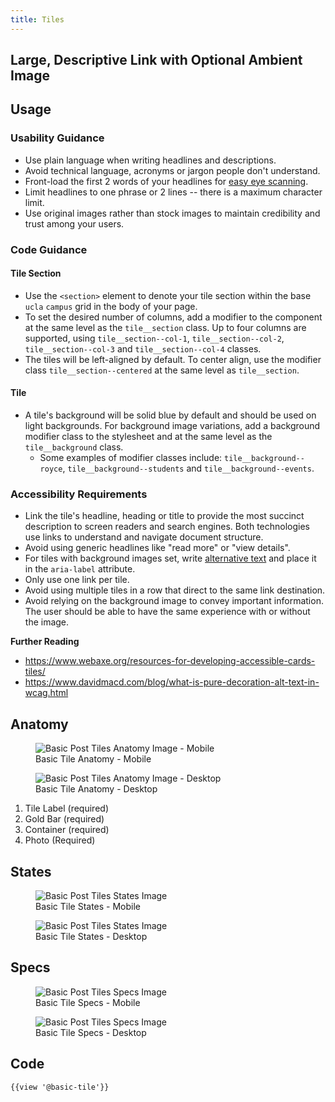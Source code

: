 ```yaml
---
title: Tiles
---
```


## Large, Descriptive Link with Optional Ambient Image

## **Usage**

### **Usability Guidance**

* Use plain language when writing headlines and descriptions.
* Avoid technical language, acronyms or jargon people don't understand.
* Front-load the first 2 words of your headlines for [easy eye scanning](https://www.nngroup.com/articles/first-2-words-a-signal-for-scanning/).
* Limit headlines to one phrase or 2 lines -- there is a maximum character limit.
* Use original images rather than stock images to maintain credibility and trust among your users.

### **Code Guidance**

#### Tile Section
* Use the `<section>` element to denote your tile section within the base `ucla` `campus` grid in the body of your page.
* To set the desired number of columns, add a modifier to the component at the same level as the `tile__section` class. Up to four columns are supported, using `tile__section--col-1`, `tile__section--col-2`, `tile__section--col-3` and `tile__section--col-4` classes.
* The tiles will be left-aligned by default. To center align, use the modifier class `tile__section--centered` at the same level as `tile__section`.

#### Tile
* A tile's background will be solid blue by default and should be used on light backgrounds. For background image variations, add a background modifier class to the stylesheet and at the same level as the `tile__background` class.
    * Some examples of modifier classes include: `tile__background--royce`, `tile__background--students` and `tile__background--events`.

### **Accessibility Requirements**

* Link the tile's headline, heading or title to provide the most succinct description to screen readers and search engines. Both technologies use links to understand and navigate document structure.
* Avoid using generic headlines like "read more" or "view details".
* For tiles with background images set, write [alternative text](https://webaim.org/techniques/alttext/) and place it in the `aria-label` attribute.
* Only use one link per tile.
* Avoid using multiple tiles in a row that direct to the same link destination.
* Avoid relying on the background image to convey important information. The user should be able to have the same experience with or without the image.


**Further Reading**
* https://www.webaxe.org/resources-for-developing-accessible-cards-tiles/
* https://www.davidmacd.com/blog/what-is-pure-decoration-alt-text-in-wcag.html

## **Anatomy**

<figure>
  <img class="doc-images" alt="Basic Post Tiles Anatomy Image - Mobile" title="Basic Post Tiles Anatomy Image" src="/build/docs/img/Tile/basictile-anatomy-mobile.jpg"/>
  <figcaption>Basic Tile Anatomy - Mobile</figcaption>
</figure>

<figure>
  <img class="doc-images" alt="Basic Post Tiles Anatomy Image - Desktop" title="Basic Post Tiles Anatomy Image" src="/build/docs/img/Tile/basictile-anatomy-desktop.jpg"/>
  <figcaption>Basic Tile Anatomy - Desktop</figcaption>
</figure>

1. Tile Label (required)
2. Gold Bar (required)
3. Container (required)
4. Photo (Required)

## **States**

<figure>
  <img class="doc-images" alt="Basic Post Tiles States Image" title="Basic Post Tiles States Image" src="/build/docs/img/Tile/basictile-states-mobile.jpg"/>
  <figcaption>Basic Tile States - Mobile</figcaption>
</figure>

<figure>
  <img class="doc-images" alt="Basic Post Tiles States Image" title="Basic Post Tiles States Image" src="/build/docs/img/Tile/basictile-states-desktop.jpg"/>
  <figcaption>Basic Tile States - Desktop</figcaption>
</figure>

## **Specs**

<figure>
  <img class="doc-images" alt="Basic Post Tiles Specs Image" title="Basic Post Tiles Specs Image" src="/build/docs/img/Tile/basictile-specs-mobile.jpg"/>
  <figcaption>Basic Tile Specs - Mobile</figcaption>
</figure>

<figure>
  <img class="doc-images" alt="Basic Post Tiles Specs Image" title="Basic Post Tiles Specs Image" src="/build/docs/img/Tile/basictile-specs-desktop.jpg"/>
  <figcaption>Basic Tile Specs - Desktop</figcaption>
</figure>

## **Code**

```
{{view '@basic-tile'}}
```
